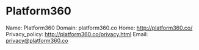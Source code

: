 
# Platform360 

Name: Platform360 
Domain: platform360.co
Home: http://platform360.co/
Privacy_policy: http://platform360.co/privacy.html
Email: privacy@platform360.co
